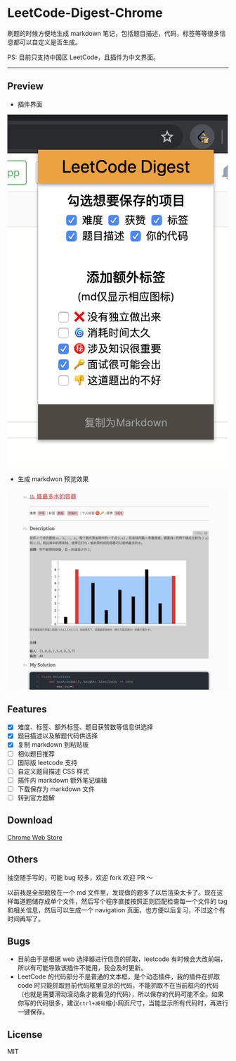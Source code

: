 # LeetCode-Digest-Chrome

刷题的时候方便地生成 markdown 笔记，包括题目描述，代码，标签等等很多信息都可以自定义是否生成。

PS: 目前只支持中国区 LeetCode，且插件为中文界面。

---

## Preview

- 插件界面

![Screen Shot 2020-05-12 at 10.11.37 PM](assets/Screen%20Shot%202020-05-12%20at%2010.11.37%20PM.png)

- 生成 markdwon 预览效果

![Screen Shot 2020-05-12 at 10.12.56 PM](assets/Screen%20Shot%202020-05-12%20at%2010.12.56%20PM.png)

## Features

- [x] 难度、标签、额外标签、题目获赞数等信息供选择
- [x] 题目描述以及解题代码供选择
- [x] 复制 markdown 到粘贴板
- [ ] 相似题目推荐
- [ ] 国际版 leetcode 支持
- [ ] 自定义题目描述 CSS 样式
- [ ] 插件内 markdown 额外笔记编辑
- [ ] 下载保存为 markdown 文件
- [ ] 转到官方题解

## Download

[Chrome Web Store](https://chrome.google.com/webstore/detail/odmpdekbgnopnihflclpmokeogciimfb/)

## Others

抽空随手写的，可能 bug 较多，欢迎 fork 欢迎 PR ～

以前我是全部题放在一个 md 文件里，发现做的题多了以后渲染太卡了。现在这样每道题储存成单个文件，然后写个程序直接按照正则匹配检查每一个文件的 tag 和相关信息，然后可以生成一个 navigation 页面，也方便以后复习，不过这个有时间再写了。

## Bugs

- 目前由于是根据 web 选择器进行信息的抓取，leetcode 有时候会大改前端，所以有可能导致该插件不能用，我会及时更新。
- LeetCode 的代码部分不是普通的文本框，是个动态插件，我的插件在抓取 code 时只能抓取目前代码框里显示的代码，不能抓取不在当前框内的代码（也就是需要滑动滚动条才能看见的代码），所以保存的代码可能不全。如果你写的代码很多，建议`ctrl+减号`缩小网页尺寸，当能显示所有代码时，再进行一键保存。

## License

MIT
